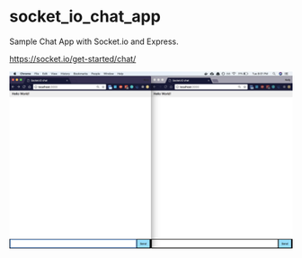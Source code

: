 # socket_io_chat_app
Sample Chat App with Socket.io and Express.

https://socket.io/get-started/chat/

![Screenshot](screen_shot.png)
